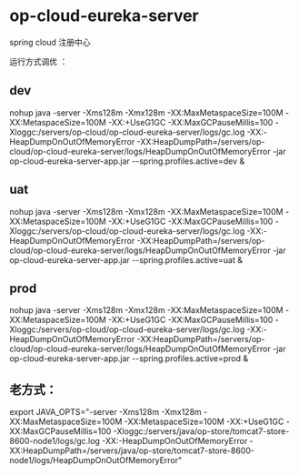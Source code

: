 # op-cloud-eureka-server

spring cloud 注册中心



运行方式调优 ：
## dev  
nohup java -server -Xms128m -Xmx128m  -XX:MaxMetaspaceSize=100M -XX:MetaspaceSize=100M -XX:+UseG1GC -XX:MaxGCPauseMillis=100  -Xloggc:/servers/op-cloud/op-cloud-eureka-server/logs/gc.log -XX:-HeapDumpOnOutOfMemoryError -XX:HeapDumpPath=/servers/op-cloud/op-cloud-eureka-server/logs/HeapDumpOnOutOfMemoryError -jar op-cloud-eureka-server-app.jar --spring.profiles.active=dev &  
## uat  
nohup java -server -Xms128m -Xmx128m  -XX:MaxMetaspaceSize=100M -XX:MetaspaceSize=100M -XX:+UseG1GC -XX:MaxGCPauseMillis=100  -Xloggc:/servers/op-cloud/op-cloud-eureka-server/logs/gc.log -XX:-HeapDumpOnOutOfMemoryError -XX:HeapDumpPath=/servers/op-cloud/op-cloud-eureka-server/logs/HeapDumpOnOutOfMemoryError -jar op-cloud-eureka-server-app.jar --spring.profiles.active=uat &  
## prod 
nohup java -server -Xms128m -Xmx128m  -XX:MaxMetaspaceSize=100M -XX:MetaspaceSize=100M -XX:+UseG1GC -XX:MaxGCPauseMillis=100  -Xloggc:/servers/op-cloud/op-cloud-eureka-server/logs/gc.log -XX:-HeapDumpOnOutOfMemoryError -XX:HeapDumpPath=/servers/op-cloud/op-cloud-eureka-server/logs/HeapDumpOnOutOfMemoryError -jar op-cloud-eureka-server-app.jar --spring.profiles.active=prod &  





## 老方式：
export JAVA_OPTS="-server -Xms128m -Xmx128m -XX:MaxMetaspaceSize=100M -XX:MetaspaceSize=100M -XX:+UseG1GC -XX:MaxGCPauseMillis=100 -Xloggc:/servers/java/op-store/tomcat7-store-8600-node1/logs/gc.log -XX:-HeapDumpOnOutOfMemoryError -XX:HeapDumpPath=/servers/java/op-store/tomcat7-store-8600-node1/logs/HeapDumpOnOutOfMemoryError"





